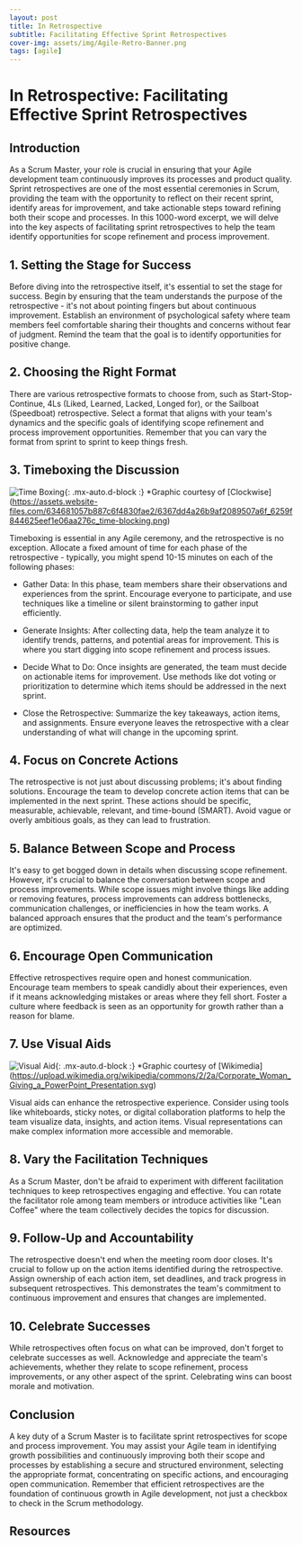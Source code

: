 ```yaml
---
layout: post
title: In Retrospective
subtitle: Facilitating Effective Sprint Retrospectives
cover-img: assets/img/Agile-Retro-Banner.png
tags: [agile]
---
```


# In Retrospective: Facilitating Effective Sprint Retrospectives

## Introduction

As a Scrum Master, your role is crucial in ensuring that your Agile development team continuously improves its processes and product quality. Sprint retrospectives are one of the most essential ceremonies in Scrum, providing the team with the opportunity to reflect on their recent sprint, identify areas for improvement, and take actionable steps toward refining both their scope and processes. In this 1000-word excerpt, we will delve into the key aspects of facilitating sprint retrospectives to help the team identify opportunities for scope refinement and process improvement.

## 1. Setting the Stage for Success

Before diving into the retrospective itself, it's essential to set the stage for success. Begin by ensuring that the team understands the purpose of the retrospective - it's not about pointing fingers but about continuous improvement. Establish an environment of psychological safety where team members feel comfortable sharing their thoughts and concerns without fear of judgment. Remind the team that the goal is to identify opportunities for positive change.

## 2. Choosing the Right Format

There are various retrospective formats to choose from, such as Start-Stop-Continue, 4Ls (Liked, Learned, Lacked, Longed for), or the Sailboat (Speedboat) retrospective. Select a format that aligns with your team's dynamics and the specific goals of identifying scope refinement and process improvement opportunities. Remember that you can vary the format from sprint to sprint to keep things fresh.

## 3. Timeboxing the Discussion

![Time Boxing](/agile-blog/assets/img/Time-Boxing.png){: .mx-auto.d-block :}
*Graphic courtesy of [Clockwise]
(https://assets.website-files.com/634681057b887c6f4830fae2/6367dd4a26b9af2089507a6f_6259f844625eef1e06aa276c_time-blocking.png)

Timeboxing is essential in any Agile ceremony, and the retrospective is no exception. Allocate a fixed amount of time for each phase of the retrospective - typically, you might spend 10-15 minutes on each of the following phases:

- Gather Data: In this phase, team members share their observations and experiences from the sprint. Encourage everyone to participate, and use techniques like a timeline or silent brainstorming to gather input efficiently.

- Generate Insights: After collecting data, help the team analyze it to identify trends, patterns, and potential areas for improvement. This is where you start digging into scope refinement and process issues.

- Decide What to Do: Once insights are generated, the team must decide on actionable items for improvement. Use methods like dot voting or prioritization to determine which items should be addressed in the next sprint.

- Close the Retrospective: Summarize the key takeaways, action items, and assignments. Ensure everyone leaves the retrospective with a clear understanding of what will change in the upcoming sprint.

## 4. Focus on Concrete Actions

The retrospective is not just about discussing problems; it's about finding solutions. Encourage the team to develop concrete action items that can be implemented in the next sprint. These actions should be specific, measurable, achievable, relevant, and time-bound (SMART). Avoid vague or overly ambitious goals, as they can lead to frustration.

## 5. Balance Between Scope and Process

It's easy to get bogged down in details when discussing scope refinement. However, it's crucial to balance the conversation between scope and process improvements. While scope issues might involve things like adding or removing features, process improvements can address bottlenecks, communication challenges, or inefficiencies in how the team works. A balanced approach ensures that the product and the team's performance are optimized.

## 6. Encourage Open Communication

Effective retrospectives require open and honest communication. Encourage team members to speak candidly about their experiences, even if it means acknowledging mistakes or areas where they fell short. Foster a culture where feedback is seen as an opportunity for growth rather than a reason for blame.

## 7. Use Visual Aids

![Visual Aid](/agile-blog/assets/img/Visual-Aid.png){: .mx-auto.d-block :}
*Graphic courtesy of [Wikimedia]
(https://upload.wikimedia.org/wikipedia/commons/2/2a/Corporate_Woman_Giving_a_PowerPoint_Presentation.svg)

Visual aids can enhance the retrospective experience. Consider using tools like whiteboards, sticky notes, or digital collaboration platforms to help the team visualize data, insights, and action items. Visual representations can make complex information more accessible and memorable.

## 8. Vary the Facilitation Techniques

As a Scrum Master, don't be afraid to experiment with different facilitation techniques to keep retrospectives engaging and effective. You can rotate the facilitator role among team members or introduce activities like "Lean Coffee" where the team collectively decides the topics for discussion.

## 9. Follow-Up and Accountability

The retrospective doesn't end when the meeting room door closes. It's crucial to follow up on the action items identified during the retrospective. Assign ownership of each action item, set deadlines, and track progress in subsequent retrospectives. This demonstrates the team's commitment to continuous improvement and ensures that changes are implemented.

## 10. Celebrate Successes

While retrospectives often focus on what can be improved, don't forget to celebrate successes as well. Acknowledge and appreciate the team's achievements, whether they relate to scope refinement, process improvements, or any other aspect of the sprint. Celebrating wins can boost morale and motivation.

## Conclusion

A key duty of a Scrum Master is to facilitate sprint retrospectives for scope and process improvement. You may assist your Agile team in identifying growth possibilities and continuously improving both their scope and processes by establishing a secure and structured environment, selecting the appropriate format, concentrating on specific actions, and encouraging open communication. Remember that efficient retrospectives are the foundation of continuous growth in Agile development, not just a checkbox to check in the Scrum methodology.

## Resources
[^1]: “The Ultimate Guide to Sprint Retrospectives” [Wrike] (https://www.wrike.com/blog/ultimate-guide-sprint-retrospectives/)
[^2]: “Timeboxing: The goal-oriented time management strategy” [Asana] (https://asana.com/resources/what-is-timeboxing)
[^3]: “22 Types of Ideas for Sprint Retrospective Formats” [GoRetro] (https://www.goretro.ai/post/agile-retrospective-formats)